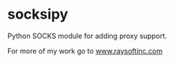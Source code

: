 # socksipy
Python SOCKS module for adding proxy support.

For more of my work go to www.raysoftinc.com

